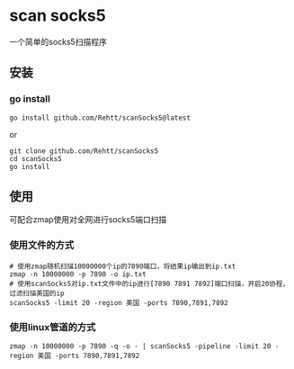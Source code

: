 # scan socks5
一个简单的socks5扫描程序

## 安装

### go install
```shell
go install github.com/Rehtt/scanSocks5@latest
```
or
```shell
git clone github.com/Rehtt/scanSocks5
cd scanSocks5
go install
```

## 使用
可配合zmap使用对全网进行socks5端口扫描

### 使用文件的方式
```shell
# 使用zmap随机扫描10000000个ip的7890端口，将结果ip输出到ip.txt
zmap -n 10000000 -p 7890 -o ip.txt
# 使用scanSocks5对ip.txt文件中的ip进行[7890 7891 7892]端口扫描，开启20协程，过滤扫描美国的ip
scanSocks5 -limit 20 -region 美国 -ports 7890,7891,7892
```

### 使用linux管道的方式
```shell
zmap -n 10000000 -p 7890 -q -o - | scanSocks5 -pipeline -limit 20 -region 美国 -ports 7890,7891,7892
```
